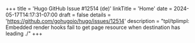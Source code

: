 +++
title = 'Hugo GitHub Issue #12514 (de)'
linkTitle = 'Home'
date = 2024-05-17T14:17:31-07:00
draft = false
details = 'https://github.com/gohugoio/hugo/issues/12514'
description = "tpl/tplimpl: Embedded render hooks fail to get page resource when destination has leading ./"
+++
